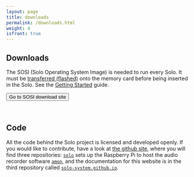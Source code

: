 ```yaml
---
layout: page
title: downloads
permalink: /downloads.html
weight: 4
isfront: true
---
```


## Downloads

The SOSI (Solo Operating System Image) is needed to run every Solo.
It must be [transferred (flashed)](/documentation/flashing.html)
onto the memory card before being inserted in the Solo. See the
[Getting&nbsp;Started](/documentation/getting-started.html) guide.


<form action="http://www.solo-system.org/sosi">
    <input type="submit" value="Go to SOSI download site">
</form>

&nbsp;

## Code

All the code behind the Solo project is licensed and developed openly.
If you would like to contribute, have a look at <a
href="http://www.github.com/solo-system">the github site</a>, where
you will find three repositories:
[`solo`](http://www.github.com/solo-system/solo) sets up the Raspberry
Pi to host the audio recorder software
[`amon`](http://www.github.com/solo-system/solo-system.github.io), and
the documentation for this website is in the third repository
called
[`solo-system.github.io`](http://www.github.com/solo-system/solo-system.github.io).


